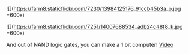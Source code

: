 ![](https://farm8.staticflickr.com/7230/13984125176_91ccb45b3a_o.jpg =600x)

![](https://farm8.staticflickr.com/7251/14007688534_adb24c48f8_k.jpg =600x)

And out of NAND logic gates, you can make a 1 bit computer! 
[Video](https://vimeo.com/136769465)